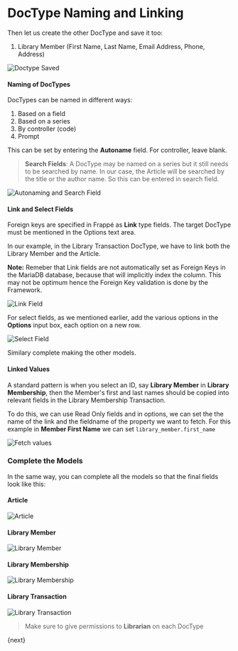 # DocType Naming and Linking

Then let us create the other DocType and save it too:

1. Library Member (First Name, Last Name, Email Address, Phone, Address)

<img class="screenshot" alt="Doctype Saved" src="/assets/frappe_docs/assets/img/naming_doctype.png">


#### Naming of DocTypes

DocTypes can be named in different ways:

1. Based on a field
1. Based on a series
1. By controller (code)
1. Prompt

This can be set by entering the **Autoname** field. For controller, leave blank.

> **Search Fields**: A DocType may be named on a series but it still needs to be searched by name. In our case, the Article will be searched by the title or the author name. So this can be entered in search field.

<img class="screenshot" alt="Autonaming and Search Field" src="/assets/frappe_docs/assets/img/autoname_and_search_field.png">

#### Link and Select Fields

Foreign keys are specified in Frappé as **Link** type fields. The target DocType must be mentioned in the Options text area.

In our example, in the Library Transaction DocType, we have to link both the Library Member and the Article.

**Note:** Remeber that Link fields are not automatically set as Foreign Keys in the MariaDB database, because that will implicitly index the column. This may not be optimum hence the Foreign Key validation is done by the Framework.

<img class="screenshot" alt="Link Field" src="/assets/frappe_docs/assets/img/link_field.png">

For select fields, as we mentioned earlier, add the various options in the **Options** input box, each option on a new row.

<img class="screenshot" alt="Select Field" src="/assets/frappe_docs/assets/img/select_field.png">

Similary complete making the other models.

#### Linked Values

A standard pattern is when you select an ID, say **Library Member** in **Library Membership**, then the Member's first and last names should be copied into relevant fields in the Library Membership Transaction.

To do this, we can use Read Only fields and in options, we can set the the name of the link and the fieldname of the property we want to fetch. For this example in **Member First Name** we can set `library_member.first_name`

<img class="screenshot" alt="Fetch values" src="/assets/frappe_docs/assets/img/fetch.png">

### Complete the Models

In the same way, you can complete all the models so that the final fields look like this:

#### Article

<img class="screenshot" alt="Article" src="/assets/frappe_docs/assets/img/doctype_article.png">

#### Library Member

<img class="screenshot" alt="Library Member" src="/assets/frappe_docs/assets/img/doctype_lib_member.png">

#### Library Membership

<img class="screenshot" alt="Library Membership" src="/assets/frappe_docs/assets/img/doctype_lib_membership.png">

#### Library Transaction

<img class="screenshot" alt="Library Transaction" src="/assets/frappe_docs/assets/img/doctype_lib_trans.png">

> Make sure to give permissions to **Librarian** on each DocType

{next}

